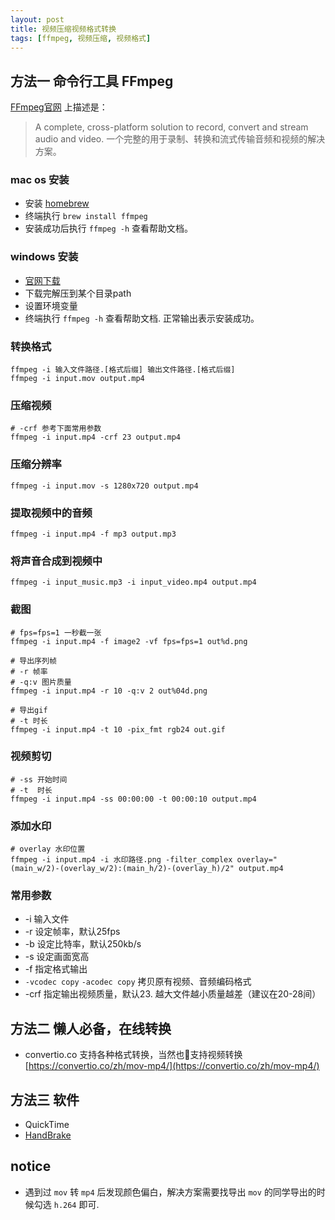 ```yaml
---
layout: post
title: 视频压缩视频格式转换
tags: [ffmpeg, 视频压缩, 视频格式]
---
```


## 方法一 命令行工具 FFmpeg 

[FFmpeg官网](https://ffmpeg.org/) 上描述是：

> A complete, cross-platform solution to record, convert and stream audio and video.
> 一个完整的用于录制、转换和流式传输音频和视频的解决方案。

### mac os 安装

* 安装 [homebrew](https://brew.sh/)
* 终端执行 `brew install ffmpeg`
* 安装成功后执行 `ffmpeg -h` 查看帮助文档。

### windows 安装

* [官网下载](https://ffmpeg.org/download.html#build-windows)
* 下载完解压到某个目录path
* 设置环境变量
* 终端执行 `ffmpeg -h` 查看帮助文档. 正常输出表示安装成功。

### 转换格式

```shell
ffmpeg -i 输入文件路径.[格式后缀] 输出文件路径.[格式后缀]
ffmpeg -i input.mov output.mp4 
```

### 压缩视频


```shell
# -crf 参考下面常用参数
ffmpeg -i input.mp4 -crf 23 output.mp4
```

### 压缩分辨率

```shell
ffmpeg -i input.mov -s 1280x720 output.mp4
```

### 提取视频中的音频

```shell
ffmpeg -i input.mp4 -f mp3 output.mp3
```

### 将声音合成到视频中

```shell
ffmpeg -i input_music.mp3 -i input_video.mp4 output.mp4
```

### 截图

```shell
# fps=fps=1 一秒截一张
ffmpeg -i input.mp4 -f image2 -vf fps=fps=1 out%d.png

# 导出序列帧
# -r 帧率
# -q:v 图片质量 
ffmpeg -i input.mp4 -r 10 -q:v 2 out%04d.png

# 导出gif
# -t 时长
ffmpeg -i input.mp4 -t 10 -pix_fmt rgb24 out.gif
```

### 视频剪切

```shell
# -ss 开始时间
# -t  时长
ffmpeg -i input.mp4 -ss 00:00:00 -t 00:00:10 output.mp4 
```

### 添加水印

```shell
# overlay 水印位置
ffmpeg -i input.mp4 -i 水印路径.png -filter_complex overlay="(main_w/2)-(overlay_w/2):(main_h/2)-(overlay_h)/2" output.mp4
```

### 常用参数

* -i 输入文件 
* -r 设定帧率，默认25fps 
* -b 设定比特率，默认250kb/s
* -s 设定画面宽高
* -f 指定格式输出
* `-vcodec copy` `-acodec copy` 拷贝原有视频、音频编码格式
* -crf 指定输出视频质量，默认23. 越大文件越小质量越差（建议在20-28间）

## 方法二 懒人必备，在线转换

* convertio.co 支持各种格式转换，当然也支持视频转换 [https://convertio.co/zh/mov-mp4/](https://convertio.co/zh/mov-mp4/)


## 方法三 软件

* QuickTime
* [HandBrake](https://handbrake.fr/)






## notice

* 遇到过 `mov` 转 `mp4` 后发现颜色偏白，解决方案需要找导出 `mov` 的同学导出的时候勾选 `h.264` 即可. 






